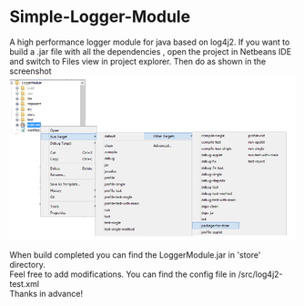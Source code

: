 # Simple-Logger-Module
A high performance logger module for java based on log4j2.
If you want to build a .jar file with all the dependencies
, open the project in Netbeans IDE and switch to Files view in project explorer.
Then do as shown in the screenshot
![alt tag](https://github.com/epiclanka/Simple-Logger-Module/blob/master/nbproject/logger.png)

When build completed you can find the LoggerModule.jar in 'store' directory. 
</br>Feel free to add modifications.
You can find the config file in /src/log4j2-test.xml
</br>Thanks in advance!
